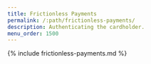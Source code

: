 ```yaml
---
title: Frictionless Payments
permalink: /:path/frictionless-payments/
description: Authenticating the cardholder.
menu_order: 1500
---
```


{% include frictionless-payments.md %}

